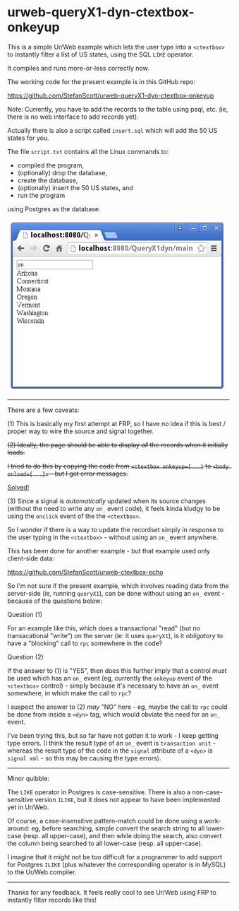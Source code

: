 # urweb-queryX1-dyn-ctextbox-onkeyup

This is a simple Ur/Web example which lets the user type into a `<ctextbox>` to instantly filter a list of US states, using the SQL `LIKE` operator.

It compiles and runs more-or-less correctly now.

The working code for the present example is in this GitHub repo:

https://github.com/StefanScott/urweb-queryX1-dyn-ctextbox-onkeyup

Note: Currently, you have to add the records to the table using psql, etc. (ie, there is no web interface to add records yet).

Actually there is also a script called `insert.sql` which will add the 50 US states for you.

The file `script.txt` contains all the Linux commands to:

- compiled the program,
- (optionally) drop the database,
- create the database,
- (optionally) insert the 50 US states, and
- run the program

using Postgres as the database.

![Screenshot](screenshot.png?raw=true "US states with the letters 'on' in their name")

---

There are a few caveats:

(1) This is basically my first attempt at FRP, so I have no idea if this is best / proper way to wire the source and signal together.

~~(2) Ideally, the page should be able to display *all* the records when it initially loads.~~

~~I tried to do this by copying the code from `<ctextbox onkeyup={...}` to `<body onload={...}>` - but I got error messages.~~

[Solved!](https://github.com/StefanScott/urweb-queryX1-dyn-ctextbox-onkeyup/commit/1063ac164c50b752e6a6269404f68beaf653074d)

(3) Since a signal is *automatically* updated when its source changes (without the need to write any `on_` event code), it feels kinda kludgy to be using the `onclick` event of the the `<ctextbox>`.

So I wonder if there is a way to update the recordset simply in response to the user typing in the `<ctextbox>` - without using an `on_` event anywhere.

This has been done for another example - but that example used only client-side data:

https://github.com/StefanScott/urweb-ctextbox-echo

So I'm not sure if the present example, which involves reading data from the server-side (ie, running `queryX1`), can be done without using an `on_` event - because of the questions below:

Question (1)

For an example like this, which does a transactional "read" (but no transacational "write") on the server (ie: it uses `queryX1`), is it *obligatory* to have a "blocking" call to `rpc` somewhere in the code?

Question (2)

If the answer to (1) is "YES", then does this further imply that a control *must* be used which has an `on_` event (eg, currently the `onkeyup` event of the `<ctextbox>` control) - simply because it's necessary to have an `on_` event somewhere, in which make the call to `rpc`? 

I suspect the answer  to (2) *may* "NO" here - eg, maybe the call to `rpc` could be done from inside a `<dyn>` tag, which would obviate the need for an `on_` event.

I've been trying this, but so far have not gotten it to work - I keep getting type errors. (I think the result type of an `on_` event is `transaction unit` - whereas the result type of the code in the `signal` attribute of a `<dyn>` is `signal xml` - so this may be causing the type errors). 

---

Minor quibble:

The `LIKE` operator in Postgres is case-sensitive. There is also a non-case-sensitive version `ILIKE`, but it does not appear to have been implemented yet in Ur/Web. 

Of course, a case-insensitive pattern-match could be done using a work-around: eg, before searching, simple convert the search string to all lower-case (resp. all upper-case), and then while doing the search, also convert the column being searched to all lower-case (resp. all upper-case). 

I imagine that it might not be too difficult for a programmer to add support for Postgres `ILIKE` (plus whatever the corresponding operator is in MySQL) to the Ur/Web compiler.

---

Thanks for any feedback. It feels really cool to see Ur/Web using FRP to instantly filter records like this!

###

